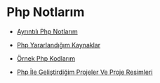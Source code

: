 # Php Notlarım

- [Ayrıntılı Php Notlarım](https://github.com/kaankaltakkiran/Linux_notlarim/tree/main/php_notlarim/notlarim)

- [Php Yararlandığım Kaynaklar](https://github.com/kaankaltakkiran/Linux_notlarim/blob/main/php_notlarim/notlarim/php_kaynaklarim.md)

- [Örnek Php Kodlarım](https://github.com/kaankaltakkiran/php_ornekleri)

- [Php İle Geliştirdiğim Projeler Ve Proje Resimleri](https://github.com/kaankaltakkiran/php-proje-resimleri)
